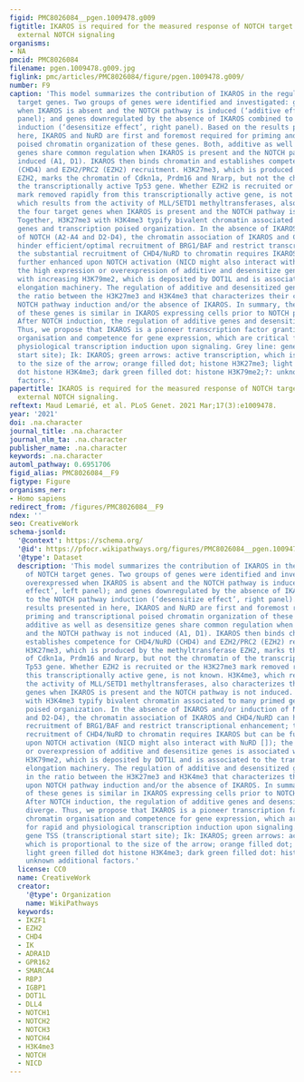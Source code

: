 ```yaml
---
figid: PMC8026084__pgen.1009478.g009
figtitle: IKAROS is required for the measured response of NOTCH target genes upon
  external NOTCH signaling
organisms:
- NA
pmcid: PMC8026084
filename: pgen.1009478.g009.jpg
figlink: pmc/articles/PMC8026084/figure/pgen.1009478.g009/
number: F9
caption: 'This model summarizes the contribution of IKAROS in the regulation of NOTCH
  target genes. Two groups of genes were identified and investigated: genes overexpressed
  when IKAROS is absent and the NOTCH pathway is induced (‘additive effect’, left
  panel); and genes downregulated by the absence of IKAROS combined to the NOTCH pathway
  induction (‘desensitize effect’, right panel). Based on the results presented in
  here, IKAROS and NuRD are first and foremost required for priming and transcriptional
  poised chromatin organization of these genes. Both, additive as well as desensitize
  genes share common regulation when IKAROS is present and the NOTCH pathway is not
  induced (A1, D1). IKAROS then binds chromatin and establishes competence for CHD4/NuRD
  (CHD4) and EZH2/PRC2 (EZH2) recruitment. H3K27me3, which is produced by the methyltransferase
  EZH2, marks the chromatin of Cdkn1a, Prdm16 and Nrarp, but not the chromatin of
  the transcriptionally active Tp53 gene. Whether EZH2 is recruited or the H3K27me3
  mark removed rapidly from this transcriptionally active gene, is not known. H3K4me3,
  which results from the activity of MLL/SETD1 methyltransferases, also characterizes
  the four target genes when IKAROS is present and the NOTCH pathway is not induced.
  Together, H3K27me3 with H3K4me3 typify bivalent chromatin associated to many primed
  genes and transcription poised organization. In the absence of IKAROS and/or induction
  of NOTCH (A2-A4 and D2-D4), the chromatin association of IKAROS and CHD4/NuRD can
  hinder efficient/optimal recruitment of BRG1/BAF and restrict transcriptional enhancement;
  the substantial recruitment of CHD4/NuRD to chromatin requires IKAROS but can be
  further enhanced upon NOTCH activation (NICD might also interact with NuRD []);
  the high expression or overexpression of additive and desensitize genes is associated
  with increasing H3K79me2, which is deposited by DOT1L and is associated to the transcriptional
  elongation machinery. The regulation of additive and desensitized gene differs in
  the ratio between the H3K27me3 and H3K4me3 that characterizes their chromatin upon
  NOTCH pathway induction and/or the absence of IKAROS. In summary, the regulation
  of these genes is similar in IKAROS expressing cells prior to NOTCH pathway induction.
  After NOTCH induction, the regulation of additive genes and desensitize genes diverge.
  Thus, we propose that IKAROS is a pioneer transcription factor granting chromatin
  organisation and competence for gene expression, which are critical for rapid and
  physiological transcription induction upon signaling. Grey line: gene TSS (transcriptional
  start site); Ik: IKAROS; green arrows: active transcription, which is proportional
  to the size of the arrow; orange filled dot; histone H3K27me3; light green filled
  dot histone H3K4me3; dark green filled dot: histone H3K79me2;?: unknown additional
  factors.'
papertitle: IKAROS is required for the measured response of NOTCH target genes upon
  external NOTCH signaling.
reftext: Maud Lemarié, et al. PLoS Genet. 2021 Mar;17(3):e1009478.
year: '2021'
doi: .na.character
journal_title: .na.character
journal_nlm_ta: .na.character
publisher_name: .na.character
keywords: .na.character
automl_pathway: 0.6951706
figid_alias: PMC8026084__F9
figtype: Figure
organisms_ner:
- Homo sapiens
redirect_from: /figures/PMC8026084__F9
ndex: ''
seo: CreativeWork
schema-jsonld:
  '@context': https://schema.org/
  '@id': https://pfocr.wikipathways.org/figures/PMC8026084__pgen.1009478.g009.html
  '@type': Dataset
  description: 'This model summarizes the contribution of IKAROS in the regulation
    of NOTCH target genes. Two groups of genes were identified and investigated: genes
    overexpressed when IKAROS is absent and the NOTCH pathway is induced (‘additive
    effect’, left panel); and genes downregulated by the absence of IKAROS combined
    to the NOTCH pathway induction (‘desensitize effect’, right panel). Based on the
    results presented in here, IKAROS and NuRD are first and foremost required for
    priming and transcriptional poised chromatin organization of these genes. Both,
    additive as well as desensitize genes share common regulation when IKAROS is present
    and the NOTCH pathway is not induced (A1, D1). IKAROS then binds chromatin and
    establishes competence for CHD4/NuRD (CHD4) and EZH2/PRC2 (EZH2) recruitment.
    H3K27me3, which is produced by the methyltransferase EZH2, marks the chromatin
    of Cdkn1a, Prdm16 and Nrarp, but not the chromatin of the transcriptionally active
    Tp53 gene. Whether EZH2 is recruited or the H3K27me3 mark removed rapidly from
    this transcriptionally active gene, is not known. H3K4me3, which results from
    the activity of MLL/SETD1 methyltransferases, also characterizes the four target
    genes when IKAROS is present and the NOTCH pathway is not induced. Together, H3K27me3
    with H3K4me3 typify bivalent chromatin associated to many primed genes and transcription
    poised organization. In the absence of IKAROS and/or induction of NOTCH (A2-A4
    and D2-D4), the chromatin association of IKAROS and CHD4/NuRD can hinder efficient/optimal
    recruitment of BRG1/BAF and restrict transcriptional enhancement; the substantial
    recruitment of CHD4/NuRD to chromatin requires IKAROS but can be further enhanced
    upon NOTCH activation (NICD might also interact with NuRD []); the high expression
    or overexpression of additive and desensitize genes is associated with increasing
    H3K79me2, which is deposited by DOT1L and is associated to the transcriptional
    elongation machinery. The regulation of additive and desensitized gene differs
    in the ratio between the H3K27me3 and H3K4me3 that characterizes their chromatin
    upon NOTCH pathway induction and/or the absence of IKAROS. In summary, the regulation
    of these genes is similar in IKAROS expressing cells prior to NOTCH pathway induction.
    After NOTCH induction, the regulation of additive genes and desensitize genes
    diverge. Thus, we propose that IKAROS is a pioneer transcription factor granting
    chromatin organisation and competence for gene expression, which are critical
    for rapid and physiological transcription induction upon signaling. Grey line:
    gene TSS (transcriptional start site); Ik: IKAROS; green arrows: active transcription,
    which is proportional to the size of the arrow; orange filled dot; histone H3K27me3;
    light green filled dot histone H3K4me3; dark green filled dot: histone H3K79me2;?:
    unknown additional factors.'
  license: CC0
  name: CreativeWork
  creator:
    '@type': Organization
    name: WikiPathways
  keywords:
  - IKZF1
  - EZH2
  - CHD4
  - IK
  - ADRA1D
  - GPR162
  - SMARCA4
  - RBPJ
  - IGBP1
  - DOT1L
  - DLL4
  - NOTCH1
  - NOTCH2
  - NOTCH3
  - NOTCH4
  - H3K4me3
  - NOTCH
  - NICD
---
```

